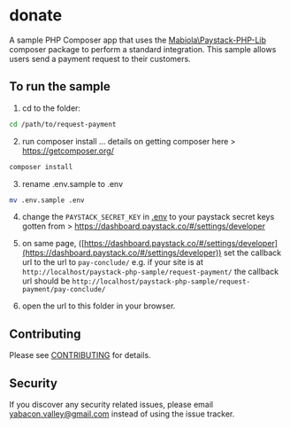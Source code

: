 # donate
A sample PHP Composer app that uses the [Mabiola\Paystack-PHP-Lib](https://packagist.org/packages/mabiola/paystack-php-lib) composer package to perform a standard integration.
This sample allows users send a payment request to their customers.

## To run the sample
1. cd to the folder:
```bash
cd /path/to/request-payment
```
2. run composer install ... details on getting composer here > https://getcomposer.org/
```bash
composer install
```
3. rename .env.sample to .env
```bash
mv .env.sample .env
```

4. change the `PAYSTACK_SECRET_KEY` in [.env](.key) to your paystack secret keys gotten from > https://dashboard.paystack.co/#/settings/developer

4. on same page, ([https://dashboard.paystack.co/#/settings/developer](https://dashboard.paystack.co/#/settings/developer)) set the callback url to the url to `pay-conclude/` e.g. if your site is at `http://localhost/paystack-php-sample/request-payment/` the callback url should be `http://localhost/paystack-php-sample/request-payment/pay-conclude/`

5. open the url to this folder in your browser. 

## Contributing

Please see [CONTRIBUTING](../CONTRIBUTING.md) for details.

## Security

If you discover any security related issues, please email yabacon.valley@gmail.com instead of using the issue tracker.



